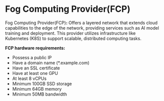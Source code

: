# Fog Computing Provider(FCP)

Fog Computing Provider(FCP)**:** Offers a layered network that extends cloud capabilities to the edge of the network, providing services such as AI model training and deployment. This provider utilizes infrastructure like Kubernetes (K8S) to support scalable, distributed computing tasks.

**FCP hardware requirements:**

* Possess a public IP
* Have a domain name (\*.example.com)
* Have an SSL certificate
* Have at least one GPU
* At least 8 vCPUs
* Minimum 100GB SSD storage
* Minimum 64GB memory
* Minimum 50MB bandwidth
